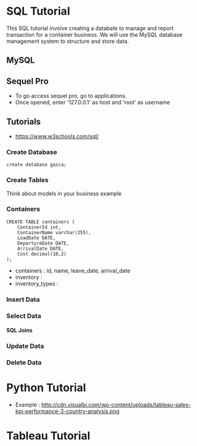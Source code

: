 # SQL Tutorial

This SQL tutorial involve creating a databate to manage and report transaction for a container business. We will use the MySQL database management system to structure and store data.

## MySQL 

## Sequel Pro

- To go access sequel pro, go to applications.
- Once opened, enter '127.0.0.1' as host and 'root' as username

## Tutorials

- https://www.w3schools.com/sql/

### Create Database 

```create database gaica;```

### Create Tables 

Think about models in your business example 

### Containers
```
CREATE TABLE containers (
    ContainerId int,
    ContainerName varchar(255),
    LoadDate DATE,
    DepartureDate DATE,
    ArrivalDate DATE,
    Cost decimal(10,2)
);
```

- containers : id, name, leave_date, arrival_date
- inventory : 
- inventory_types : 

### Insert Data

### Select Data

#### SQL Joins

### Update Data

### Delete Data

# Python Tutorial

- Example : http://cdn.visualbi.com/wp-content/uploads/tableau-sales-kpi-performance-3-country-analysis.png

# Tableau Tutorial 
